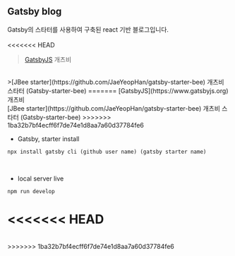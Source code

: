 ## Gatsby blog
Gatsby의 스타터를 사용하여 구축된 react 기반 블로그입니다.
<br><br>
<<<<<<< HEAD
>[GatsbyJS](https://www.gatsbyjs.org) 개츠비
<br>
>[JBee starter](https://github.com/JaeYeopHan/gatsby-starter-bee) 개츠비 스타터 (Gatsby-starter-bee)
=======
[GatsbyJS](https://www.gatsbyjs.org) 개츠비
<br>
[JBee starter](https://github.com/JaeYeopHan/gatsby-starter-bee) 개츠비 스타터 (Gatsby-starter-bee)
>>>>>>> 1ba32b7bf4ecff6f7de74e1d8aa7a60d37784fe6

<br>

- Gatsby, starter install
```
npx install gatsby cli (github user name) (gatsby starter name)
```

<br>

- local server live
```
npm run develop
```

<<<<<<< HEAD
<br>
=======
<br>
>>>>>>> 1ba32b7bf4ecff6f7de74e1d8aa7a60d37784fe6
